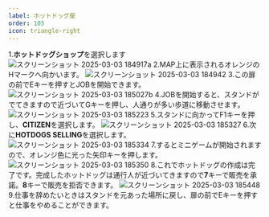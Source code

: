 ```yaml
---
label: ホットドッグ屋
order: 105
icon: triangle-right
---
```


1.**ホットドッグショップ**を選択します
![スクリーンショット 2025-03-03 184917a](https://github.com/user-attachments/assets/bbf3786b-00fc-4096-b215-76a24d7ed32c)
2.MAP上に表示されるオレンジのHマークへ向かいます。
![スクリーンショット 2025-03-03 184942](https://github.com/user-attachments/assets/a91618a6-cf09-400a-909b-03d71513dd95)
3.この扉の前でEキーを押すとJOBを開始できます。
![スクリーンショット 2025-03-03 185027b](https://github.com/user-attachments/assets/6d23a0fb-12b0-4d58-97e9-4eb7de93b623)
4.JOBを開始すると、スタンドがでてきますので近づいてGキーを押し、人通りが多い歩道に移動させます。
![スクリーンショット 2025-03-03 185223](https://github.com/user-attachments/assets/51bd2dbc-4d3f-43df-855b-a6265a63c4ae)
5.スタンドに向かってF1キーを押し、**CITIZEN**を選択します。
![スクリーンショット 2025-03-03 185327](https://github.com/user-attachments/assets/0c1d1285-6842-4431-9c23-2d5b6a6b720f)
6.次に**HOTDOGS SELLING**を選択します。
![スクリーンショット 2025-03-03 185334](https://github.com/user-attachments/assets/b8e3f9da-630e-4407-9dc9-890e1c23c029)
7.するとミニゲームが開始されますので、オレンジ色に光った矢印キーを押します。
![スクリーンショット 2025-03-03 185350](https://github.com/user-attachments/assets/d37eaecd-5a98-4e37-85ab-b7322c5c33aa)
8.これでホットドッグの作成は完了です。完成したホットドッグは通行人が近づいてきますので**7**キーで販売を承諾。**8**キーで販売を拒否できます。
![スクリーンショット 2025-03-03 185448](https://github.com/user-attachments/assets/76e43929-fd93-4fc9-8fcc-0d4b73f3e700)
9.仕事を辞めたいときはスタンドを元あった場所に戻し、扉の前でEキーを押すと仕事をやめることができます。
